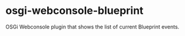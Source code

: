 osgi-webconsole-blueprint
=========================

OSGi Webconsole plugin that shows the list of current Blueprint events.
